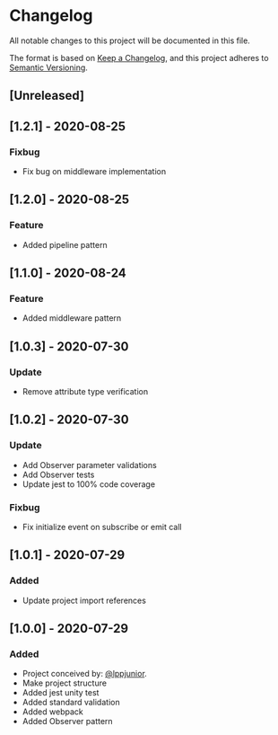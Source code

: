 
# Changelog
All notable changes to this project will be documented in this file.

The format is based on [Keep a Changelog](https://keepachangelog.com/en/1.0.0/),
and this project adheres to [Semantic Versioning](https://semver.org/spec/v2.0.0.html).

## [Unreleased]

## [1.2.1] - 2020-08-25
### Fixbug
- Fix bug on middleware implementation

## [1.2.0] - 2020-08-25
### Feature
- Added pipeline pattern

## [1.1.0] - 2020-08-24
### Feature
- Added middleware pattern

## [1.0.3] - 2020-07-30
### Update
- Remove attribute type verification

## [1.0.2] - 2020-07-30
### Update
- Add Observer parameter validations
- Add Observer tests
- Update jest to 100% code coverage
### Fixbug
- Fix initialize event on subscribe or emit call

## [1.0.1] - 2020-07-29
### Added
- Update project import references

## [1.0.0] - 2020-07-29
### Added
- Project conceived by: [@lppjunior](https://github.com/lppjunior).
- Make project structure
- Added jest unity test
- Added standard validation
- Added webpack
- Added Observer pattern
